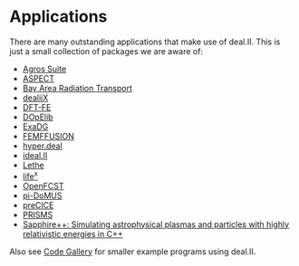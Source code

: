 Applications
============

There are many outstanding applications that make use of deal.II. This is just a small collection of packages we are aware of:

- [Agros Suite](http://www.agros2d.org/)
- [ASPECT](https://aspect.geodynamics.org)
- [Bay Area Radiation Transport](https://github.com/SlaybaughLab/BART/)
- [dealiiX](https://www.dealii-x.eu/)
- [DFT-FE](https://sites.google.com/umich.edu/dftfe)
- [DOpElib](https://winnifried.github.io/dopelib/)
- [ExaDG](https://github.com/exadg/exadg)
- [FEMFFUSION](https://femffusion.webs.upv.es/)
- [hyper.deal](https://github.com/hyperdeal/hyperdeal)
- [ideal.II](https://instatdealii.github.io/idealii/dev/)
- [Lethe](https://github.com/lethe-cfd/lethe)
- [life<sup>x</sup>](https://lifex.gitlab.io/)
- [OpenFCST](http://www.openfcst.mece.ualberta.ca/)
- [pi-DoMUS](https://github.com/mathLab/pi-DoMUS)
- [preCICE](https://www.precice.org)
- [PRISMS](http://www.prisms-center.org/#/ctools/software)
- [Sapphire++: Simulating astrophysical plasmas and particles with highly relativistic energies in C++](https://sapphirepp.org/)

Also see [Code Gallery](code_gallery.md) for smaller example programs using deal.II.

